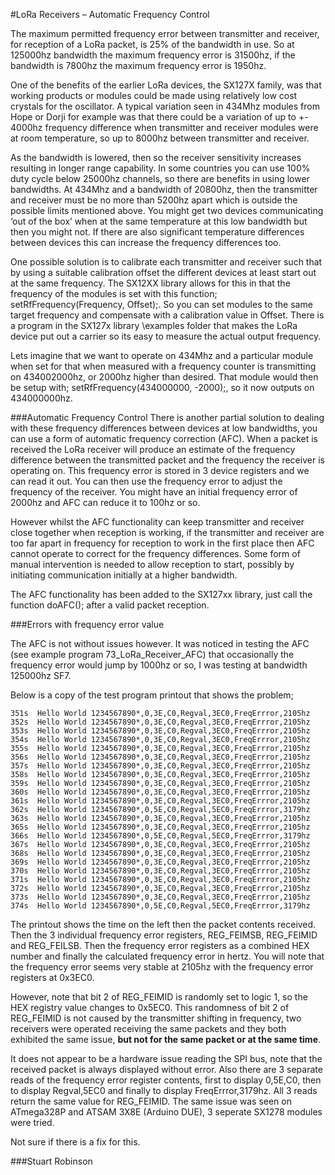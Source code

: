 #LoRa Receivers – Automatic Frequency Control

The maximum permitted frequency error between transmitter and receiver, for reception of a LoRa packet, is 25% of the bandwidth in use. 
So at 125000hz bandwidth the maximum frequency error is 31500hz, if the bandwidth is 7800hz the maximum frequency error is 1950hz.
 
One of the benefits of the earlier LoRa devices, the SX127X family, was that working products or modules could be made using relatively low cost crystals for the oscillator. A typical variation seen in 434Mhz modules from Hope or Dorji for example was that there could be a variation of up to +\- 4000hz frequency difference when transmitter and receiver modules were at room temperature, so up to 8000hz between transmitter and receiver.

As the bandwidth is lowered, then so the receiver sensitivity increases resulting in longer range capability. In some countries you can use 100% duty cycle below 25000hz channels, so there are benefits in using lower bandwidths. At 434Mhz and a bandwidth of 20800hz, then the transmitter and receiver must be no more than 5200hz apart which is outside the possible limits mentioned above. You might get two devices communicating ‘out of the box’ when at the same temperature at this low bandwidth but then you might not. If there are also significant temperature differences between devices this can increase the frequency differences too.
 
One possible solution is to calibrate each transmitter and receiver such that by using a suitable calibration offset the different devices at least start out at the same frequency. The SX12XX library allows for this in that the frequency of the modules is set with this function;
setRfFrequency(Frequency, Offset);. So you can set modules to the same target frequency and compensate with a calibration value in Offset. There is a program in the SX127x library \examples folder that makes the LoRa device put out a carrier so its easy to measure the actual output frequency.

Lets imagine that we want to operate on 434Mhz and a particular module when set for that when measured with a frequency counter is transmitting on 434002000hz, or 2000hz higher than desired. That module would then be setup with; setRfFrequency(434000000, -2000);, so it now outputs on 434000000hz. 


###Automatic Frequency Control
There is another partial solution to dealing with these frequency differences between devices at low bandwidths, you can use a form of automatic frequency correction (AFC). When a packet is received the LoRa receiver will produce an estimate of the frequency difference between the transmitted packet and the frequency the receiver is operating on. This frequency error is stored in 3 device registers and we can read it out. You can then use the frequency error to adjust the frequency of the receiver. You might have an initial frequency error of 2000hz and AFC can reduce it to 100hz or so.

However whilst the AFC functionality can keep transmitter and receiver close together when reception is working, if the transmitter and receiver are too far apart in frequency for reception to work in the first place then AFC cannot operate to correct for the frequency differences. Some form of manual intervention is needed to allow reception to start, possibly by initiating communication initially at a higher bandwidth.

The AFC functionality has been added to the SX127xx library, just call the function doAFC(); after a valid packet reception. 

###Errors with frequency error value

The AFC is not without issues however. It was noticed in testing the AFC (see example program 73\_LoRa\_Receiver\_AFC) that occasionally the frequency error would jump by 1000hz or so, I was testing at bandwidth 125000hz SF7. 

Below is a copy of the test program printout that shows the problem;

    351s  Hello World 1234567890*,0,3E,C0,Regval,3EC0,FreqErrror,2105hz
    352s  Hello World 1234567890*,0,3E,C0,Regval,3EC0,FreqErrror,2105hz
    353s  Hello World 1234567890*,0,3E,C0,Regval,3EC0,FreqErrror,2105hz
    354s  Hello World 1234567890*,0,3E,C0,Regval,3EC0,FreqErrror,2105hz
    355s  Hello World 1234567890*,0,3E,C0,Regval,3EC0,FreqErrror,2105hz
    356s  Hello World 1234567890*,0,3E,C0,Regval,3EC0,FreqErrror,2105hz
    357s  Hello World 1234567890*,0,3E,C0,Regval,3EC0,FreqErrror,2105hz
    358s  Hello World 1234567890*,0,3E,C0,Regval,3EC0,FreqErrror,2105hz
    359s  Hello World 1234567890*,0,3E,C0,Regval,3EC0,FreqErrror,2105hz
    360s  Hello World 1234567890*,0,3E,C0,Regval,3EC0,FreqErrror,2105hz
    361s  Hello World 1234567890*,0,3E,C0,Regval,3EC0,FreqErrror,2105hz
    362s  Hello World 1234567890*,0,5E,C0,Regval,5EC0,FreqErrror,3179hz
    363s  Hello World 1234567890*,0,3E,C0,Regval,3EC0,FreqErrror,2105hz
    365s  Hello World 1234567890*,0,3E,C0,Regval,3EC0,FreqErrror,2105hz
    366s  Hello World 1234567890*,0,5E,C0,Regval,5EC0,FreqErrror,3179hz
    367s  Hello World 1234567890*,0,3E,C0,Regval,3EC0,FreqErrror,2105hz
    368s  Hello World 1234567890*,0,3E,C0,Regval,3EC0,FreqErrror,2105hz
    369s  Hello World 1234567890*,0,3E,C0,Regval,3EC0,FreqErrror,2105hz
    370s  Hello World 1234567890*,0,3E,C0,Regval,3EC0,FreqErrror,2105hz
    371s  Hello World 1234567890*,0,3E,C0,Regval,3EC0,FreqErrror,2105hz
    372s  Hello World 1234567890*,0,3E,C0,Regval,3EC0,FreqErrror,2105hz
    373s  Hello World 1234567890*,0,3E,C0,Regval,3EC0,FreqErrror,2105hz
    374s  Hello World 1234567890*,0,5E,C0,Regval,5EC0,FreqErrror,3179hz
    

The printout shows the time on the left then the packet contents received. Then the 3 individual frequency error registers, REG_FEIMSB, REG_FEIMID and REG_FEILSB. Then the frequency error registers as a combined HEX number and finally the calculated frequency error in hertz. You will note that the frequency error seems very stable at 2105hz with the frequency error registers at 0x3EC0.
 
However, note that bit 2 of REG_FEIMID is randomly set to logic 1, so the HEX registry value changes to 0x5EC0. This randomness of bit 2 of REG_FEIMID is not caused by the transmitter shifting in frequency, two receivers were operated receiving the same packets and they both exhibited the same issue, **but not for the same packet or at the same time**.

It does not appear to be a hardware issue reading the SPI bus, note that the received packet is always displayed without error. Also there are 3 separate reads of the frequency error register contents, first to display 0,5E,C0, then to display Regval,5EC0 and finally to display FreqErrror,3179hz. All 3 reads return the same value for REG_FEIMID.
The same issue was seen on ATmega328P and ATSAM 3X8E (Arduino DUE), 3 seperate SX1278 modules were tried. 

Not sure if there is a fix for this.

###Stuart Robinson
